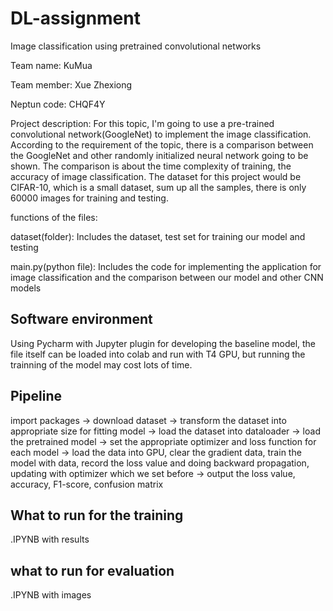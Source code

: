 # DL-assignment
Image classification using pretrained convolutional networks

Team name: KuMua

Team member:  Xue Zhexiong

Neptun code: CHQF4Y

Project description:  For this topic, I'm going to use a pre-trained convolutional network(GoogleNet) to implement the image classification. According to the requirement of the topic, there is a comparison between the GoogleNet and other randomly initialized neural network going to be shown. The comparison is about the time complexity of training, the accuracy of image classification. The dataset for this project would be CIFAR-10, which is a small dataset, sum up all the samples, there is only 60000 images for training and testing.

functions of the files:

dataset(folder): Includes the dataset, test set for training our model and testing

main.py(python file): Includes the code for implementing the application for image classification and the comparison between our model and other CNN models

## Software environment
Using Pycharm with Jupyter plugin for developing the baseline model, the file itself can be loaded into colab and run with T4 GPU, but running the trainning of the model may cost lots of time.

## Pipeline
import packages → download dataset → transform the dataset into appropriate size for fitting model → load the dataset into dataloader → load the pretrained model → set the appropriate optimizer and loss function for each model → load the data into GPU, clear the gradient data, train the model with data, record the loss value and doing backward propagation, updating with optimizer which we set before → output the loss value, accuracy, F1-score, confusion matrix

## What to run for the training
.IPYNB with results

## what to run for evaluation  
.IPYNB with images

